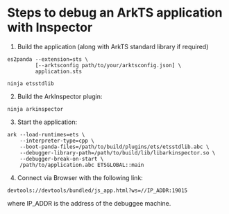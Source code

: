 # Steps to debug an ArkTS application with Inspector

1. Build the application (along with ArkTS standard library if required)
```
es2panda --extension=sts \
         [--arktsconfig path/to/your/arktsconfig.json] \
         application.sts

ninja etsstdlib
```
2. Build the ArkInspector plugin:
```
ninja arkinspector
```
3. Start the application:
```
ark --load-runtimes=ets \
    --interpreter-type=cpp \
    --boot-panda-files=/path/to/build/plugins/ets/etsstdlib.abc \
    --debugger-library-path=/path/to/build/lib/libarkinspector.so \
    --debugger-break-on-start \
    /path/to/application.abc ETSGLOBAL::main
```
4. Connect via Browser with the following link:
```
devtools://devtools/bundled/js_app.html?ws=//IP_ADDR:19015
```
where IP_ADDR is the address of the debuggee machine.
